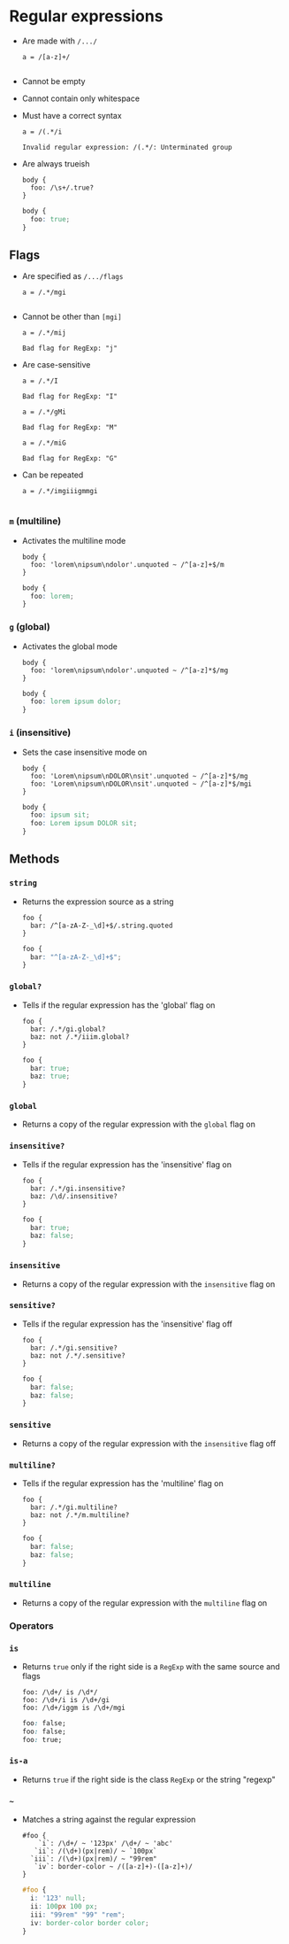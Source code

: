 Regular expressions
===================

- Are made with `/.../`

  ~~~ lay
  a = /[a-z]+/
  ~~~

  ~~~ css
  ~~~

- Cannot be empty

- Cannot contain only whitespace

- Must have a correct syntax

  ~~~ lay
  a = /(.*/i
  ~~~

  ~~~ !TypeError
  Invalid regular expression: /(.*/: Unterminated group
  ~~~

- Are always trueish

  ~~~ lay
  body {
    foo: /\s+/.true?
  }
  ~~~

  ~~~ css
  body {
    foo: true;
  }
  ~~~

## Flags

- Are specified as `/.../flags`

  ~~~ lay
  a = /.*/mgi
  ~~~

  ~~~ css
  ~~~

- Cannot be other than `[mgi]`

  ~~~ lay
  a = /.*/mij
  ~~~

  ~~~ !TypeError
  Bad flag for RegExp: "j"
  ~~~

- Are case-sensitive

  ~~~ lay
  a = /.*/I
  ~~~

  ~~~ !TypeError
  Bad flag for RegExp: "I"
  ~~~

  ~~~ lay
  a = /.*/gMi
  ~~~

  ~~~ !TypeError
  Bad flag for RegExp: "M"
  ~~~

  ~~~ lay
  a = /.*/miG
  ~~~

  ~~~ !TypeError
  Bad flag for RegExp: "G"
  ~~~

- Can be repeated

  ~~~ lay
  a = /.*/imgiiigmmgi
  ~~~

  ~~~ css
  ~~~

### `m` (multiline)

- Activates the multiline mode

  ~~~ lay
  body {
    foo: 'lorem\nipsum\ndolor'.unquoted ~ /^[a-z]+$/m
  }
  ~~~

  ~~~ css
  body {
    foo: lorem;
  }
  ~~~

### `g` (global)

- Activates the global mode

  ~~~ lay
  body {
    foo: 'lorem\nipsum\ndolor'.unquoted ~ /^[a-z]*$/mg
  }
  ~~~

  ~~~ css
  body {
    foo: lorem ipsum dolor;
  }
  ~~~

### `i` (insensitive)

- Sets the case insensitive mode on

  ~~~ lay
  body {
    foo: 'Lorem\nipsum\nDOLOR\nsit'.unquoted ~ /^[a-z]*$/mg
    foo: 'Lorem\nipsum\nDOLOR\nsit'.unquoted ~ /^[a-z]*$/mgi
  }
  ~~~

  ~~~ css
  body {
    foo: ipsum sit;
    foo: Lorem ipsum DOLOR sit;
  }
  ~~~

## Methods

### `string`

- Returns the expression source as a string

  ~~~ lay
  foo {
    bar: /^[a-zA-Z-_\d]+$/.string.quoted
  }
  ~~~

  ~~~ css
  foo {
    bar: "^[a-zA-Z-_\d]+$";
  }
  ~~~

### `global?`

- Tells if the regular expression has the 'global' flag on

  ~~~ lay
  foo {
    bar: /.*/gi.global?
    baz: not /.*/iiim.global?
  }
  ~~~

  ~~~ css
  foo {
    bar: true;
    baz: true;
  }
  ~~~

### `global`

- Returns a copy of the regular expression with the `global` flag on

### `insensitive?`

- Tells if the regular expression has the 'insensitive' flag on

  ~~~ lay
  foo {
    bar: /.*/gi.insensitive?
    baz: /\d/.insensitive?
  }
  ~~~

  ~~~ css
  foo {
    bar: true;
    baz: false;
  }
  ~~~

### `insensitive`

- Returns a copy of the regular expression with the `insensitive` flag on

### `sensitive?`

- Tells if the regular expression has the 'insensitive' flag off

  ~~~ lay
  foo {
    bar: /.*/gi.sensitive?
    baz: not /.*/.sensitive?
  }
  ~~~

  ~~~ css
  foo {
    bar: false;
    baz: false;
  }
  ~~~

### `sensitive`

- Returns a copy of the regular expression with the `insensitive` flag off

### `multiline?`

- Tells if the regular expression has the 'multiline' flag on

  ~~~ lay
  foo {
    bar: /.*/gi.multiline?
    baz: not /.*/m.multiline?
  }
  ~~~

  ~~~ css
  foo {
    bar: false;
    baz: false;
  }
  ~~~

### `multiline`

- Returns a copy of the regular expression with the `multiline` flag on

### Operators

### `is`

- Returns `true` only if the right side is a `RegExp` with the same source and flags

  ~~~ lay
  foo: /\d+/ is /\d*/
  foo: /\d+/i is /\d+/gi
  foo: /\d+/iggm is /\d+/mgi
  ~~~

  ~~~ css
  foo: false;
  foo: false;
  foo: true;
  ~~~

### `is-a`

- Returns `true` if the right side is the class `RegExp` or the string "regexp"

### `~`

- Matches a string against the regular expression

  ~~~ lay
  #foo {
      `i`: /\d+/ ~ '123px' /\d+/ ~ 'abc'
     `ii`: /(\d+)(px|rem)/ ~ `100px`
    `iii`: /(\d+)(px|rem)/ ~ "99rem"
     `iv`: border-color ~ /([a-z]+)-([a-z]+)/
  }
  ~~~

  ~~~ css
  #foo {
    i: '123' null;
    ii: 100px 100 px;
    iii: "99rem" "99" "rem";
    iv: border-color border color;
  }
  ~~~
